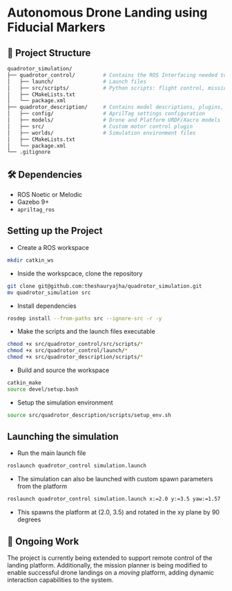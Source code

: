 # Autonomous Drone Landing using Fiducial Markers

## 🧩 Project Structure

```bash
quadrotor_simulation/
├── quadrotor_control/         # Contains the ROS Interfacing needed to run the Simulation
│   ├── launch/                # Launch files
│   ├── src/scripts/           # Python scripts: flight control, mission planning, AprilTag detection
│   ├── CMakeLists.txt
│   └── package.xml
├── quadrotor_description/     # Contains model descriptions, plugins, and world setup
│   ├── config/                # AprilTag settings configuration
│   ├── models/                # Drone and Platform URDF/Xacro models
│   ├── src/                   # Custom motor control plugin
│   ├── worlds/                # Simulation environment files
│   ├── CMakeLists.txt
│   └── package.xml
└── .gitignore
```

## 🛠 Dependencies

* ROS Noetic or Melodic
* Gazebo 9+
* `apriltag_ros`

## Setting up the Project

* Create a ROS workspace

```bash
mkdir catkin_ws
```

* Inside the workspcace, clone the repository

```bash
git clone git@github.com:theshauryajha/quadrotor_simulation.git
mv quadrotor_simulation src
```

* Install dependencies

```bash
rosdep install --from-paths src --ignore-src -r -y
```

* Make the scripts and the launch files executable

```bash
chmod +x src/quadrotor_control/src/scripts/*
chmod +x src/quadrotor_control/launch/*
chmod +x src/quadrotor_description/scripts/*
```

* Build and source the workspace

```bash
catkin_make
source devel/setup.bash
```

* Setup the simulation environment
```bash
source src/quadrotor_description/scripts/setup_env.sh
```

## Launching the simulation

* Run the main launch file

```bash
roslaunch quadrotor_control simulation.launch
```

* The simulation can also be launched with custom spawn parameters from the platform

```bash
roslaunch quadrotor_control simulation.launch x:=2.0 y:=3.5 yaw:=1.57
```

* This spawns the platform at (2.0, 3.5) and rotated in the xy plane by 90 degrees

## 🚧 Ongoing Work

The project is currently being extended to support remote control of the landing platform. Additionally, the mission planner is being modified to enable successful drone landings on a *moving* platform, adding dynamic interaction capabilities to the system.
